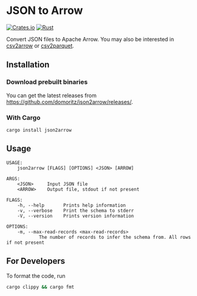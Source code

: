 # JSON to Arrow

[![Crates.io](https://img.shields.io/crates/v/json2arrow.svg)](https://crates.io/crates/json2arrow)
[![Rust](https://github.com/domoritz/json2arrow/actions/workflows/rust.yml/badge.svg)](https://github.com/domoritz/json2arrow/actions/workflows/rust.yml)

Convert JSON files to Apache Arrow. You may also be interested in [csv2arrow](https://github.com/domoritz/csv2arrow) or [csv2parquet](https://github.com/domoritz/csv2parquet).

## Installation

### Download prebuilt binaries

You can get the latest releases from https://github.com/domoritz/json2arrow/releases/.

### With Cargo

```
cargo install json2arrow
```

## Usage

```
USAGE:
    json2arrow [FLAGS] [OPTIONS] <JSON> [ARROW]

ARGS:
    <JSON>     Input JSON file
    <ARROW>    Output file, stdout if not present

FLAGS:
    -h, --help       Prints help information
    -v, --verbose    Print the schema to stderr
    -V, --version    Prints version information

OPTIONS:
    -m, --max-read-records <max-read-records>
            The number of records to infer the schema from. All rows if not present

```

## For Developers

To format the code, run

```bash
cargo clippy && cargo fmt
```
